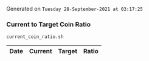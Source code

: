 Generated on `Tuesday 28-September-2021 at 03:17:25`

### Current to Target Coin Ratio
`current_coin_ratio.sh`

Date|Current|Target|Ratio
---|---|---|---
